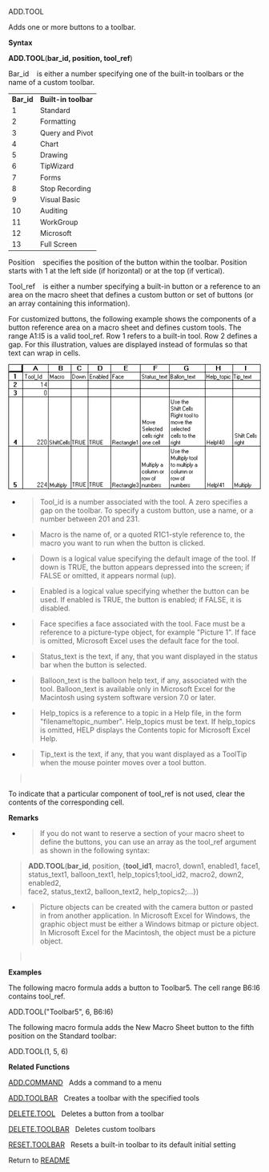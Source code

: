 ADD.TOOL

Adds one or more buttons to a toolbar.

**Syntax**

**ADD.TOOL**(**bar\_id, position, tool\_ref**)

Bar\_id    is either a number specifying one of the built-in toolbars or
the name of a custom toolbar.

|             |                      |
| ----------- | -------------------- |
| **Bar\_id** | **Built-in toolbar** |
| 1           | Standard             |
| 2           | Formatting           |
| 3           | Query and Pivot      |
| 4           | Chart                |
| 5           | Drawing              |
| 6           | TipWizard            |
| 7           | Forms                |
| 8           | Stop Recording       |
| 9           | Visual Basic         |
| 10          | Auditing             |
| 11          | WorkGroup            |
| 12          | Microsoft            |
| 13          | Full Screen          |

Position    specifies the position of the button within the toolbar.
Position starts with 1 at the left side (if horizontal) or at the top
(if vertical).

Tool\_ref    is either a number specifying a built-in button or a
reference to an area on the macro sheet that defines a custom button or
set of buttons (or an array containing this information).

For customized buttons, the following example shows the components of a
button reference area on a macro sheet and defines custom tools. The
range A1:I5 is a valid tool\_ref. Row 1 refers to a built-in tool. Row 2
defines a gap. For this illustration, values are displayed instead of
formulas so that text can wrap in cells.

![](media/image2.png)

  - > Tool\_id is a number associated with the tool. A zero specifies a
    > gap on the toolbar. To specify a custom button, use a name, or a
    > number between 201 and 231.

  - > Macro is the name of, or a quoted R1C1-style reference to, the
    > macro you want to run when the button is clicked.

  - > Down is a logical value specifying the default image of the tool.
    > If down is TRUE, the button appears depressed into the screen; if
    > FALSE or omitted, it appears normal (up).

  - > Enabled is a logical value specifying whether the button can be
    > used. If enabled is TRUE, the button is enabled; if FALSE, it is
    > disabled.

  - > Face specifies a face associated with the tool. Face must be a
    > reference to a picture-type object, for example "Picture 1". If
    > face is omitted, Microsoft Excel uses the default face for the
    > tool.

  - > Status\_text is the text, if any, that you want displayed in the
    > status bar when the button is selected.

  - > Balloon\_text is the balloon help text, if any, associated with
    > the tool. Balloon\_text is available only in Microsoft Excel for
    > the Macintosh using system software version 7.0 or later.

  - > Help\_topics is a reference to a topic in a Help file, in the form
    > "filename\!topic\_number". Help\_topics must be text. If
    > help\_topics is omitted, HELP displays the Contents topic for
    > Microsoft Excel Help.

  - > Tip\_text is the text, if any, that you want displayed as a
    > ToolTip when the mouse pointer moves over a tool button.

>  

To indicate that a particular component of tool\_ref is not used, clear
the contents of the corresponding cell.

**Remarks**

  - > If you do not want to reserve a section of your macro sheet to
    > define the buttons, you can use an array as the tool\_ref argument
    > as shown in the following syntax:

> **ADD.TOOL**(**bar\_id**, position, {**tool\_id1**, macro1, down1,
> enabled1, face1,  
> status\_text1, balloon\_text1, help\_topics1;tool\_id2, macro2, down2,
> enabled2,  
> face2, status\_text2, balloon\_text2, help\_topics2;...})

  - > Picture objects can be created with the camera button or pasted in
    > from another application. In Microsoft Excel for Windows, the
    > graphic object must be either a Windows bitmap or picture object.
    > In Microsoft Excel for the Macintosh, the object must be a picture
    > object.

>  

**Examples**

The following macro formula adds a button to Toolbar5. The cell range
B6:I6 contains tool\_ref.

ADD.TOOL("Toolbar5", 6, B6:I6)

The following macro formula adds the New Macro Sheet button to the fifth
position on the Standard toolbar:

ADD.TOOL(1, 5, 6)

**Related Functions**

[ADD.COMMAND](ADD.COMMAND.md)   Adds a command to a menu

[ADD.TOOLBAR](ADD.TOOLBAR.md)   Creates a toolbar with the specified tools

[DELETE.TOOL](DELETE.TOOL.md)   Deletes a button from a toolbar

[DELETE.TOOLBAR](DELETE.TOOLBAR.md)   Deletes custom toolbars

[RESET.TOOLBAR](RESET.TOOLBAR.md)   Resets a built-in toolbar to its default initial setting



Return to [README](README.md)

